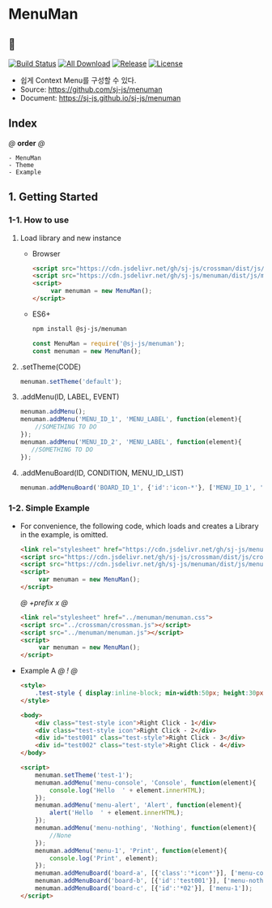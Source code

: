 # MenuMan
## 📃
[![Build Status](https://travis-ci.org/sj-js/menuman.svg?branch=master)](https://travis-ci.org/sj-js/menuman)
[![All Download](https://img.shields.io/github/downloads/sj-js/menuman/total.svg)](https://github.com/sj-js/menuman/releases)
[![Release](https://img.shields.io/github/release/sj-js/menuman.svg)](https://github.com/sj-js/menuman/releases)
[![License](https://img.shields.io/github/license/sj-js/menuman.svg)](https://github.com/sj-js/menuman/releases)

- 쉽게 Context Menu를 구성할 수 있다.
- Source: https://github.com/sj-js/menuman
- Document: https://sj-js.github.io/sj-js/menuman
    
      
        
## Index
*@* **order** *@*
```
- MenuMan
- Theme
- Example
```


## 1. Getting Started

### 1-1. How to use

1. Load library and new instance
    - Browser
        ```html
        <script src="https://cdn.jsdelivr.net/gh/sj-js/crossman/dist/js/crossman.js"></script>
        <script src="https://cdn.jsdelivr.net/gh/sj-js/menuman/dist/js/menuman.js"></script>
        <script>
             var menuman = new MenuMan();
        </script>
        ```  
    - ES6+
        ```bash
        npm install @sj-js/menuman
        ```
        ```js
        const MenuMan = require('@sj-js/menuman');
        const menuman = new MenuMan();
        ```

2. .setTheme(CODE)
    ```js
    menuman.setTheme('default');
    ```   
   
3. .addMenu(ID, LABEL, EVENT)   
   ```js
   menuman.addMenu();
   menuman.addMenu('MENU_ID_1', 'MENU_LABEL', function(element){
       //SOMETHING TO DO
   });
   menuman.addMenu('MENU_ID_2', 'MENU_LABEL', function(element){
      //SOMETHING TO DO 
   });
   ```
   
4. .addMenuBoard(ID, CONDITION, MENU_ID_LIST)    
   ```js
   menuman.addMenuBoard('BOARD_ID_1', {'id':'icon-*'}, ['MENU_ID_1', 'MENU_ID_2']);
   ```



### 1-2. Simple Example
- For convenience, the following code, which loads and creates a Library in the example, is omitted.
    ```html
    <link rel="stylesheet" href="https://cdn.jsdelivr.net/gh/sj-js/menuman/dist/css/menuman.css">
    <script src="https://cdn.jsdelivr.net/gh/sj-js/crossman/dist/js/crossman.js"></script>
    <script src="https://cdn.jsdelivr.net/gh/sj-js/menuman/dist/js/menuman.js"></script>
    <script>
         var menuman = new MenuMan();
    </script>
    ```
  
    *@* *+prefix* *x* *@* 
    ```html
    <link rel="stylesheet" href="../menuman/menuman.css">
    <script src="../crossman/crossman.js"></script>
    <script src="../menuman/menuman.js"></script>
    <script>
         var menuman = new MenuMan();
    </script>
    ```    

- Example A
    *@* *!* *@*
    ```html
    <style>
        .test-style { display:inline-block; min-width:50px; height:30px; border:2px solid black; cursor:pointer; background:pink; }
    </style>
  
    <body>
        <div class="test-style icon">Right Click - 1</div>
        <div class="test-style icon">Right Click - 2</div>
        <div id="test001" class="test-style">Right Click - 3</div>
        <div id="test002" class="test-style">Right Click - 4</div>
    </body>
  
    <script>
        menuman.setTheme('test-1');      
        menuman.addMenu('menu-console', 'Console', function(element){
            console.log('Hello  ' + element.innerHTML); 
        });
        menuman.addMenu('menu-alert', 'Alert', function(element){
            alert('Hello  ' + element.innerHTML);
        });
        menuman.addMenu('menu-nothing', 'Nothing', function(element){
            //None
        });
        menuman.addMenu('menu-1', 'Print', function(element){
            console.log('Print', element);
        });
        menuman.addMenuBoard('board-a', [{'class':'*icon*'}], ['menu-console', 'menu-alert']);
        menuman.addMenuBoard('board-b', [{'id':'test001'}], ['menu-nothing']);
        menuman.addMenuBoard('board-c', [{'id':'*02'}], ['menu-1']);
    </script>
    ``` 
